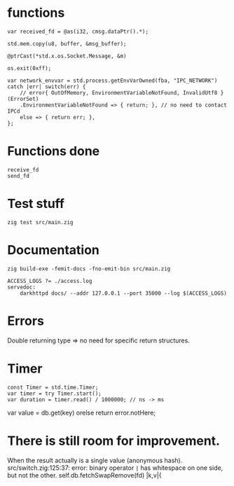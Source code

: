# functions

	var received_fd = @as(i32, cmsg.dataPtr().*);

	std.mem.copy(u8, buffer, &msg_buffer);

	@ptrCast(*std.x.os.Socket.Message, &m)

	os.exit(0xff);

	var network_envvar = std.process.getEnvVarOwned(fba, "IPC_NETWORK") catch |err| switch(err) {
	    // error{ OutOfMemory, EnvironmentVariableNotFound, InvalidUtf8 } (ErrorSet)
	    .EnvironmentVariableNotFound => { return; }, // no need to contact IPCd
	    else => { return err; },
	};

# Functions done

	receive_fd
	send_fd

# Test stuff

	zig test src/main.zig

# Documentation

	zig build-exe -femit-docs -fno-emit-bin src/main.zig

	ACCESS_LOGS ?= ./access.log
	servedoc:
		darkhttpd docs/ --addr 127.0.0.1 --port 35000 --log $(ACCESS_LOGS)

# Errors

Double returning type => no need for specific return structures.

# Timer

	const Timer = std.time.Timer;
	var timer = try Timer.start();
	var duration = timer.read() / 1000000; // ns -> ms

var value = db.get(key) orelse return error.notHere;

# There is still room for improvement.

When the result actually is a single value (anonymous hash).
	src/switch.zig:125:37: error: binary operator `|` has whitespace on one side, but not the other.
	        self.db.fetchSwapRemove(fd) |k,v|{
